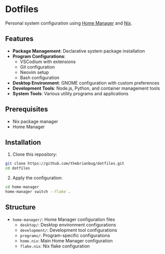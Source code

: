 # Dotfiles

Personal system configuration using [Home Manager](https://nix-community.github.io/home-manager/) and [Nix](https://nixos.org/).

## Features

- **Package Management**: Declarative system package installation
- **Program Configurations**: 
  - VSCodium with extensions
  - Git configuration
  - Neovim setup
  - Bash configuration
- **Desktop Environment**: GNOME configuration with custom preferences
- **Development Tools**: Node.js, Python, and container management tools
- **System Tools**: Various utility programs and applications

## Prerequisites

- Nix package manager
- Home Manager

## Installation

1. Clone this repository:
```bash
git clone https://github.com/thebrianbug/dotfiles.git
cd dotfiles
```

2. Apply the configuration:
```bash
cd home-manager
home-manager switch --flake .
```

## Structure

- `home-manager/`: Home Manager configuration files
  - `desktop/`: Desktop environment configurations
  - `development/`: Development tool configurations
  - `programs/`: Program-specific configurations
  - `home.nix`: Main Home Manager configuration
  - `flake.nix`: Nix flake configuration
